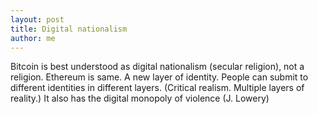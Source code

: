 ```yaml
---
layout: post
title: Digital nationalism
author: me
---
```

Bitcoin is best understood as digital nationalism (secular religion), not a religion. Ethereum is same. 
A new layer of identity. People can submit to different identities in different layers. 
(Critical realism. Multiple layers of reality.) It also has the digital monopoly of violence (J. Lowery) 
